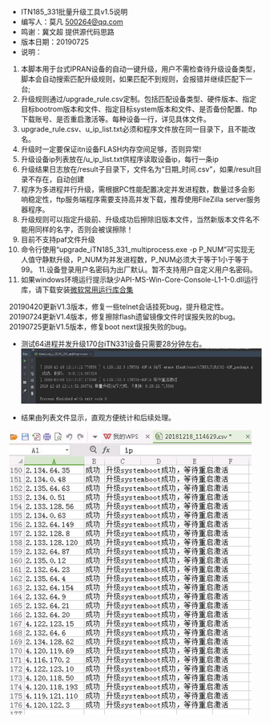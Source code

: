 - ITN185_331批量升级工具v1.5说明
- 编写人：莫凡 500264@qq.com
- 鸣谢：冀文超 提供源代码思路
- 版本日期：20190725
- 说明：
1. 本脚本用于台式IPRAN设备的自动一键升级，用户不需检查待升级设备类型，脚本会自动搜索匹配升级规则，如果匹配不到规则，会报错并继续匹配下一台;
2. 升级规则通过/upgrade_rule.csv定制。包括匹配设备类型、硬件版本、指定目标bootrom版本和文件、指定目标system版本和文件、是否备份配置、ftp下载账号、是否重启激活等。每种设备一行，详见具体文件。
3. upgrade_rule.csv、u_ip_list.txt必须和程序文件放在同一目录下，且不能改名。
4. 升级时一定要保证itn设备FLASH内存空间足够，否则异常!
5. 升级设备ip列表放在/u_ip_list.txt供程序读取设备ip，每行一条ip
6. 升级结果日志放在/result子目录下，文件名为“日期_时间.csv”，如果/result目录不存在，自动创建
7. 程序为多进程并行升级，需根据PC性能配置决定并发进程数，数量过多会影响稳定性，ftp服务端程序需要支持高并发下载，推荐使用FileZilla server服务器程序。
8. 升级规则可以指定升级前、升级成功后擦除旧版本文件，当然新版本文件名不能用同样的名字，否则会被误擦除！
9. 目前不支持paf文件升级
10. 命令行使用“upgrade_iTN185_331_multiprocess.exe -p P_NUM”可实现无人值守静默升级，P_NUM为并发进程数，P_NUM必须大于等于1小于等于99。
11.设备登录用户名密码为出厂默认。暂不支持用户自定义用户名密码。
12. 如果windows环境运行提示缺少API-MS-Win-Core-Console-L1-1-0.dll运行库，请下载安装[微软常用运行库合集](http://baoku.360.cn/soft/show/appid/104698064)

20190420更新V1.3版本，修复一些telnet会话挂死bug，提升稳定性。  
20190724更新V1.4版本，修复擦除flash遗留镜像文件时误报失败的bug。  
20190725更新V1.5版本，修复boot next误报失败的bug。  

- 测试64进程并发升级170台iTN331设备只需要28分钟左右。
![效率演示](https://github.com/mofan1979/raisecom-itn-auto-upgrade/blob/master/%E5%8D%87%E7%BA%A7170%E5%8F%B0%E8%AE%BE%E5%A4%87%E8%80%97%E6%97%B6%E6%A0%B7%E4%BE%8B.jpg?raw=true)

- 结果由列表文件显示，直观方便统计和后续处理。

![结果演示](https://github.com/mofan1979/raisecom-itn-auto-upgrade/blob/master/170%E5%8F%B0%E5%8D%87%E7%BA%A7%E7%BB%93%E6%9E%9C%E6%A0%B7%E4%BE%8B.jpg?raw=true)
